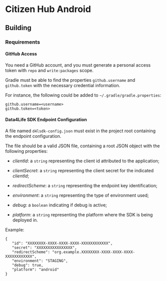 # Citizen Hub Android

## Building

### Requirements

#### GitHub Access

You need a GitHub account, and you must generate a personal access token with `repo` and `write:packages` scope.

Gradle must be able to find the properties `github.username` and `github.token` with the necessary credential information.

For instance, the following could be added to `~/.gradle/gradle.properties`:

```
github.username=<username>
github.token=<token>
```

#### Data4Life SDK Endpoint Configuration

 A file named `d4lsdk-config.json` must exist in the project root containing the endpoint configuration.
 
 The file should be a valid JSON file, containing a root JSON object with the following properties:
 
 - *clientId*: a `string` representing the client id attributed to the application;
 
 - *clientSecret*: a `string` representing the client secret for the indicated *clientId*;
 
 - *redirectScheme*: a `string` representing the endpoint key identification;
 
 - *environment*: a `string` representing the type of environment used;
 
 - *debug*: a `boolean` indicating if debug is active;
 
 - *platform*: a `string` representing the platform where the SDK is being deployed in.
 
 Example:
 
 ```
{
    "id": "XXXXXXXX-XXXX-XXXX-XXXX-XXXXXXXXXXXX",
    "secret": "XXXXXXXXXXXXXXXX",
    "redirectScheme": "org.example.XXXXXXXX-XXXX-XXXX-XXXX-XXXXXXXXXXXX",
    "environment": "STAGING",
    "debug": true,
    "platform": "android"
}
```

